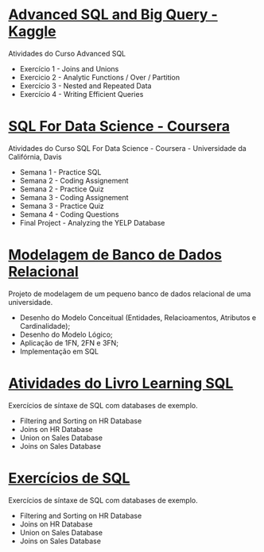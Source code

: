 
# [Advanced SQL and Big Query - Kaggle](https://github.com/rafaelpavan95/SQL_Learning/tree/main/B)

Atividades do Curso Advanced SQL

- Exercício 1 - Joins and Unions
- Exercicio 2 - Analytic Functions / Over / Partition
- Exercício 3 - Nested and Repeated Data
- Exercício 4 - Writing Efficient Queries

# [SQL For Data Science - Coursera](https://github.com/rafaelpavan95/SQL_Learning/tree/main/A)

Atividades do Curso SQL For Data Science - Coursera - Universidade da Califórnia, Davis

- Semana 1 - Practice SQL
- Semana 2 - Coding Assignement
- Semana 2 - Practice Quiz
- Semana 3 - Coding Assignement
- Semana 3 - Practice Quiz
- Semana 4 - Coding Questions
- Final Project - Analyzing the YELP Database

# [Modelagem de Banco de Dados Relacional](https://github.com/rafaelpavan95/SQL_Learning/tree/main/C)

Projeto de modelagem de um pequeno banco de dados relacional de uma universidade.


- Desenho do Modelo Conceitual (Entidades, Relacioamentos, Atributos e Cardinalidade);
- Desenho do Modelo Lógico;
- Aplicação de 1FN, 2FN e 3FN;
- Implementação em SQL

# [Atividades do Livro Learning SQL](https://github.com/rafaelpavan95/SQL_Learning/tree/main/E)

Exercícios de síntaxe de SQL com databases de exemplo.

- Filtering and Sorting on HR Database
- Joins on HR Database
- Union on Sales Database
- Joins on Sales Database

# [Exercícios de SQL](https://github.com/rafaelpavan95/SQL_Learning/tree/main/D)

Exercícios de síntaxe de SQL com databases de exemplo.

- Filtering and Sorting on HR Database
- Joins on HR Database
- Union on Sales Database
- Joins on Sales Database


